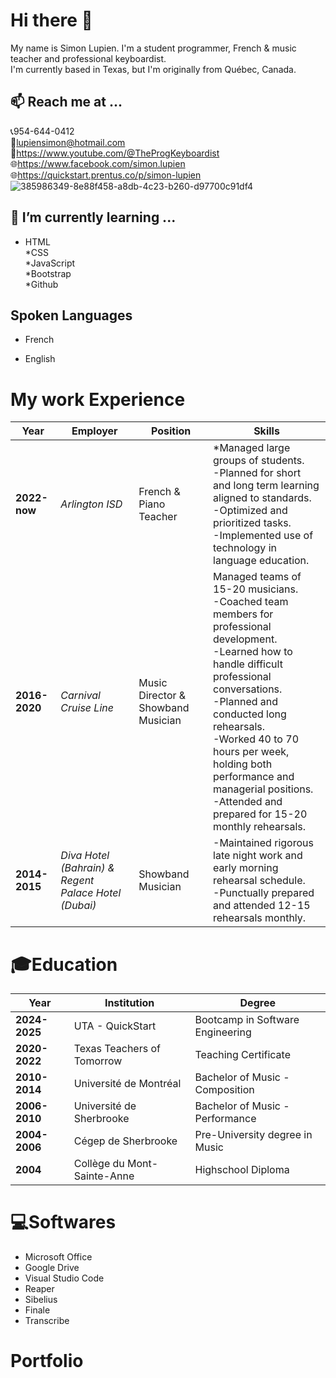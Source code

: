 # Hi there 👋
My name is Simon Lupien. I'm a student programmer, French & music teacher and professional keyboardist.<br/>
I'm currently based in Texas, but I'm originally from Québec, Canada.

## 📫 Reach me at ...
📞954-644-0412<br/>
📧lupiensimon@hotmail.com<br/>
🎹https://www.youtube.com/@TheProgKeyboardist<br/>
🌐https://www.facebook.com/simon.lupien<br/>
🌐https://quickstart.prentus.co/p/simon-lupien<br/>
![385986349-8e88f458-a8db-4c23-b260-d97700c91df4](https://github.com/user-attachments/assets/da6d8469-e26c-43a7-9102-d5584b988578)
<!--Change the size of the picture-->

## 🌱 I’m currently learning ...
* HTML<br/> 
*CSS<br/>
*JavaScript<br/>
*Bootstrap<br/>
*Github<br/>

## Spoken Languages
* French<br/>
<!-- sub menu with UL for spoken and written out of 5 -->
* English<br/>
<!-- sub menu with UL for spoken and written out of 5 -->

# My work Experience
Year | Employer | Position | Skills |
------|-----|--------|-----|
**2022-now** | *Arlington ISD* | French & Piano Teacher | *Managed large groups of students.<br/>-Planned for short and long term learning aligned to standards.<br/>-Optimized and prioritized tasks.<br/>-Implemented use of technology in language education.|
**2016-2020** | *Carnival Cruise Line* | Music Director & Showband Musician | Managed teams of 15-20 musicians.<br/>-Coached team members for professional development.<br/>-Learned how to handle difficult professional conversations.<br/>-Planned and conducted long rehearsals.<br/>-Worked 40 to 70 hours per week, holding both performance and managerial positions.<br/>-Attended and prepared for 15-20 monthly rehearsals. |
**2014-2015** | *Diva Hotel (Bahrain) & Regent Palace Hotel (Dubai)* | Showband Musician | -Maintained rigorous late night work and early morning rehearsal schedule.<br/>-Punctually prepared and attended 12-15 rehearsals monthly.|

# 🎓Education
Year | Institution | Degree
------|-----|--------
**2024-2025** | UTA - QuickStart | Bootcamp in Software Engineering
**2020-2022** | Texas Teachers of Tomorrow | Teaching Certificate
**2010-2014** | Université de Montréal | Bachelor of Music - Composition
**2006-2010** | Université de Sherbrooke | Bachelor of Music - Performance
**2004-2006**| Cégep de Sherbrooke | Pre-University degree in Music
**2004** | Collège du Mont-Sainte-Anne | Highschool Diploma

# 💻Softwares
- Microsoft Office<br/> 
- Google Drive<br/>
- Visual Studio Code<br/>
- Reaper<br/>
- Sibelius<br/>
- Finale<br/>
- Transcribe<br/>

# Portfolio
<!-- Create a list with bogus links, for now -->





